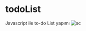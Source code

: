 # todoList
Javascript ile to-do List yapımı
![sc](https://user-images.githubusercontent.com/88592010/164016155-ef1c26d1-e0dc-4dbd-9e46-b6fde6f774c7.png)
